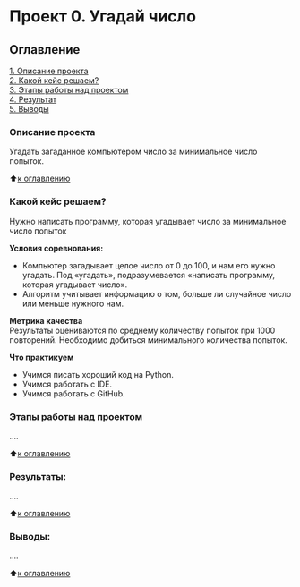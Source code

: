 # Проект 0. Угадай число

## Оглавление  
[1. Описание проекта](#описание-проекта)  
[2. Какой кейс решаем?](#какой-кейс-решаем)   
[3. Этапы работы над проектом](#этапы-работы-над-проектом)  
[4. Результат](#результаты)    
[5. Выводы](#выводы) 

### Описание проекта    
Угадать загаданное компьютером число за минимальное число попыток.

:arrow_up:[к оглавлению](#оглавление)


### Какой кейс решаем?    
Нужно написать программу, которая угадывает число за минимальное число попыток

**Условия соревнования:**  
- Компьютер загадывает целое число от 0 до 100, и нам его нужно угадать. Под «угадать», подразумевается «написать программу, которая угадывает число».
- Алгоритм учитывает информацию о том, больше ли случайное число или меньше нужного нам.

**Метрика качества**     
Результаты оцениваются по среднему количеству попыток при 1000 повторений. Необходимо добиться минимального количества попыток.

**Что практикуем**     
* Учимся писать хороший код на Python.
* Учимся работать с IDE.
* Учимся работать с GitHub.



### Этапы работы над проектом  
....

:arrow_up:[к оглавлению](#оглавление)


### Результаты:  
....

:arrow_up:[к оглавлению](#оглавление)


### Выводы:  
....

:arrow_up:[к оглавлению](#оглавление)